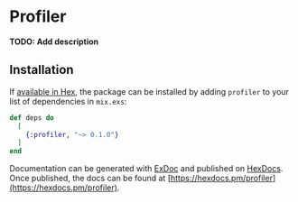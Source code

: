 # Profiler

**TODO: Add description**

## Installation

If [available in Hex](https://hex.pm/docs/publish), the package can be installed
by adding `profiler` to your list of dependencies in `mix.exs`:

```elixir
def deps do
  [
    {:profiler, "~> 0.1.0"}
  ]
end
```

Documentation can be generated with [ExDoc](https://github.com/elixir-lang/ex_doc)
and published on [HexDocs](https://hexdocs.pm). Once published, the docs can
be found at [https://hexdocs.pm/profiler](https://hexdocs.pm/profiler).

